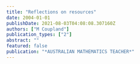 ```yaml
---
title: "Reflections on resources"
date: 2004-01-01
publishDate: 2021-08-03T04:08:08.307160Z
authors: ["M Coupland"]
publication_types: ["2"]
abstract: ""
featured: false
publication: "*AUSTRALIAN MATHEMATICS TEACHER*"
---
```



